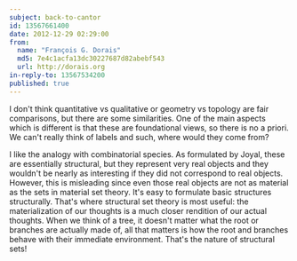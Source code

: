 ```yaml
---
subject: back-to-cantor
id: 13567661400
date: 2012-12-29 02:29:00
from:
  name: "François G. Dorais"
  md5: 7e4c1acfa13dc30227687d82abebf543
  url: http://dorais.org
in-reply-to: 13567534200
published: true
---
```

I don't think quantitative vs qualitative or geometry vs topology are fair comparisons, but there are some similarities. One of the main aspects which is different is that these are foundational views, so there is no a priori. We can't really think of labels and such, where would they come from? 

I like the analogy with combinatorial species. As formulated by Joyal, these are essentially structural, but they represent very real objects and they wouldn't be nearly as interesting if they did not correspond to real objects. However, this is misleading since even those real objects are not as material as the sets in material set theory. It's easy to formulate basic structures structurally. That's where structural set theory is most useful: the materialization of our thoughts is a much closer rendition of our actual thoughts. When we think of a tree, it doesn't matter what the root or branches are actually made of, all that matters is how the root and branches behave with their immediate environment. That's the nature of structural sets!
